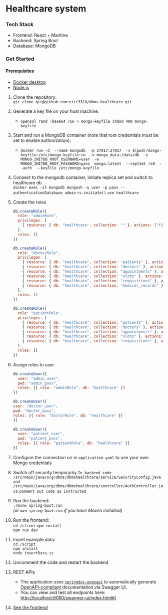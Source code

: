 # Healthcare system

### Tech Stack
- Frontend: React + Mantine
- Backend: Spring Boot
- Database: MongoDB

### Get Started
#### Prerequisites
- [Docker desktop](https://www.docker.com/)
- [Node.js](https://nodejs.org/en)

1. Clone the repository:   
   `git clone git@github.com:eric3318/dbms-healthcare.git`
2. Generate a key file on your host machine:  
   - `openssl rand -base64 756 > mongo-keyfile
    chmod 400 mongo-keyfile`
3. Start and run a MongoDB container (note that root credentials must be set to enable authorization):  
   - `docker run -d 
  --name mongodb 
  -p 27017:27017 
  -v $(pwd)/mongo-keyfile:/etc/mongo-keyfile:ro 
  -v mongo_data:/data/db 
  -e MONGO_INITDB_ROOT_USERNAME=user 
  -e MONGO_INITDB_ROOT_PASSWORD=pass 
  mongo:latest 
  --replSet rs0 
  --auth 
  --keyFile /etc/mongo-keyfile`
4. Connect to the mongodb container, initiate replica set and switch to healthcare db  
`docker exec -it mongodb mongosh -u user -p pass --authenticationDatabase admin`
`rs.initiate()`
`use healthcare`
5. Create the roles
   ```javascript
   db.createRole({
     role: "adminRole",
     privileges: [
       { resource: { db: "healthcare", collection: "" }, actions: ["find", "insert", "update", "remove"] }
     ],
     roles: []
   })
   ```

   ```javascript
   db.createRole({
     role: "doctorRole",
     privileges: [
       { resource: { db: "healthcare", collection: "patients" }, actions: ["find"] },
       { resource: { db: "healthcare", collection: "doctors" }, actions: ["find", "update"] },
       { resource: { db: "healthcare", collection: "appointments" }, actions: ["find", "insert", "update"] },
       { resource: { db: "healthcare", collection: "slots" }, actions: ["find", "insert", "update", "remove"] },
       { resource: { db: "healthcare", collection: "requisitions" }, actions: ["find", "insert", "update"] },
       { resource: { db: "healthcare", collection: "medical_records" }, actions: ["find", "insert", "update"] },
     ],
     roles: []
   })
   ```

   ```javascript
   db.createRole({
     role: "patientRole",
     privileges: [
       { resource: { db: "healthcare", collection: "patients" }, actions: ["find", "update"] },
       { resource: { db: "healthcare", collection: "doctors" }, actions: ["find"] },
       { resource: { db: "healthcare", collection: "appointments" }, actions: ["find", "insert", "update"] },
       { resource: { db: "healthcare", collection: "slots" }, actions: ["find", "update"] },
       { resource: { db: "healthcare", collection: "requisitions" }, actions: ["find"] }
     ],
     roles: []
   })
   ```
6. Assign roles to user
   ```javascript
   db.createUser({
     user: "admin_user",
     pwd: "admin_pass",
     roles: [{ role: "adminRole", db: "healthcare" }]
   })
   ```
   ```javascript
   db.createUser({
   user: "doctor_user",
   pwd: "doctor_pass",
   roles: [{ role: "doctorRole", db: "healthcare" }]
   })
   ```

   ```javascript
   db.createUser({
     user: "patient_user",
     pwd: "patient_pass",
     roles: [{ role: "patientRole", db: "healthcare" }]
   })
   ```

7. Configure the connection uri in `application.yaml` to use your own Mongo credentials
8. Switch off security temporarily
   `In backend code /src/main/java/org/dbms/dbmshealthcare/service/SecurityConfig.java`
   `and /src/main/java/org/dbms/dbmshealthcare/controller/AuthController.java`
   `comment out code as instructed`
9. Run the backend:  
   `./mvnw spring-boot:run`  
   *(or `mvn spring-boot:run` if you have Maven installed)*
10. Run the frontend:   
    `cd /client`
    `npm install`  
    `npm run dev`
11. Insert example data:   
    `cd /script`   
    `npm install`  
    `node insertData.js`
12. Uncomment the code and restart the backend
13. REST APIs  
    - The application uses [`springdoc-openapi`](https://springdoc.org/) to automatically generate [OpenAPI-compliant](https://swagger.io/specification/) documentation via Swagger UI.  
    - You can view and test all endpoints here: [http://localhost:8080/swagger-ui/index.html#/](http://localhost:8080/swagger-ui/index.html#/)
14. [See the frontend](http://localhost:5173/)
   


 

